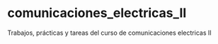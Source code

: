 # comunicaciones_electricas_II
Trabajos, prácticas y tareas del curso de comunicaciones electricas II 
